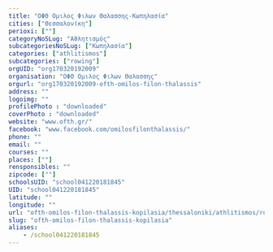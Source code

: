 ```yaml
---
title: "ΟΦΘ Ομιλος Φιλων Θαλασσης-Κωπηλασία"
cities: ["Θεσσαλονίκη"]
perioxi: [""]
categoryNoSLug: "Αθλητισμός"
subcategoriesNoSLug: ["Κωπηλασία"]
categories: ["athlitismos"]
subcategories: ["rowing"]
orgUID: "org170320192009"
organisation: "ΟΦΘ Ομιλος Φιλων Θαλασσης"
orgurl: "org170320192009-ofth-omilos-filon-thalassis"
address: ""
logoimg: ""
profilePhoto : "downloaded"
coverPhoto : "downloaded"
website: "www.ofth.gr/"
facebook: "www.facebook.com/omilosfilonthalassis/"
phone: ""
email: ""
courses: ""
places: [""]
rensponsibles: ""
zipcode: [""]
schoolsUID: "school041220181845"
UID: "school041220181845"
latitude: ""
longitude: ""
url: "ofth-omilos-filon-thalassis-kopilasia/thessaloniki/athlitismos/rowing"
slug: "ofth-omilos-filon-thalassis-kopilasia"
aliases:
    - /school041220181845
---
```





